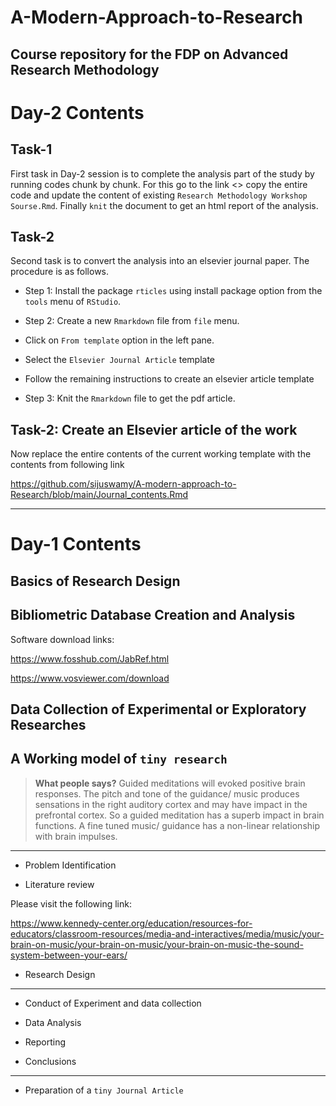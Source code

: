 # A-Modern-Approach-to-Research
Course repository for the FDP on Advanced Research Methodology
---
# Day-2 Contents

## Task-1

First task in Day-2 session is to complete the analysis part of the study by running codes chunk by chunk. For this go to the link <>  copy the entire code and update the content of existing `Research Methodology Workshop Sourse.Rmd`. Finally `knit` the document to get an html report of the analysis.

## Task-2
Second task is to convert the analysis into an elsevier journal paper. The procedure is as follows.

- Step 1: Install the package `rticles` using install package option from the `tools` menu of `RStudio`.

- Step 2: Create a new `Rmarkdown` file from `file` menu.

- Click on `From template` option in the left pane.

- Select the `Elsevier Journal Article` template

- Follow the remaining instructions to create an elsevier article template

- Step 3: Knit the `Rmarkdown` file to get the pdf article.


## Task-2: Create an Elsevier article of the work 

Now replace the entire contents of the current working template with the contents from following link

<https://github.com/sijuswamy/A-modern-approach-to-Research/blob/main/Journal_contents.Rmd>

---

# Day-1 Contents

## Basics of Research Design

## Bibliometric Database Creation and Analysis 

Software download links:

<https://www.fosshub.com/JabRef.html>

<https://www.vosviewer.com/download>


## Data Collection of Experimental or Exploratory Researches


## A Working model of `tiny research`

> **What people says?**  Guided meditations will evoked positive brain responses. The pitch and tone of the guidance/ music produces sensations in the right auditory cortex and may have impact in the prefrontal cortex. So a guided meditation has a superb impact in brain functions. A fine tuned music/ guidance has a non-linear relationship with brain impulses.
---
- Problem Identification

- Literature review

Please visit the following link:

<https://www.kennedy-center.org/education/resources-for-educators/classroom-resources/media-and-interactives/media/music/your-brain-on-music/your-brain-on-music/your-brain-on-music-the-sound-system-between-your-ears/>

- Research Design

---


- Conduct of Experiment and data collection

- Data Analysis

- Reporting 

- Conclusions
---

- Preparation of a `tiny Journal Article`


